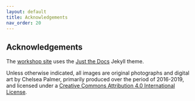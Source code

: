 ```yaml
---
layout: default
title: Acknowledgements
nav_order: 20
---
```

## Acknowledgements

The [workshop site](https://ubc-library-rc.github.io/intro-blockchain-research) uses the [Just the Docs](https://github.com/pmarsceill/just-the-docs) Jekyll theme.

Unless otherwise indicated, all images are original photographs and digital art by Chelsea Palmer, primarily produced over the period of 2016-2019, and licensed under a <a rel="license" href="http://creativecommons.org/licenses/by/4.0/">Creative Commons Attribution 4.0 International License</a>.